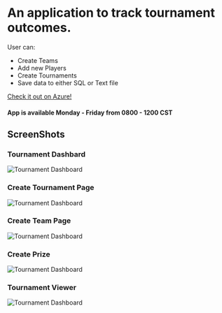 # An application to track tournament outcomes.
User can:
* Create Teams
* Add new Players
* Create Tournaments
* Save data to either SQL or Text file

[Check it out on Azure!](https://tasklistapp.azurewebsites.net) 
<H4> App is available Monday - Friday from 0800 - 1200 CST</H4>


## ScreenShots

### Tournament Dashbard
![Tournament Dashboard](https://github.com/dabina2018/TournamentTracker/blob/gh-pages/Tournament%20Dashbard.PNGgh-pages/calc%20img.jpg?raw=true)

### Create Tournament Page
![Tournament Dashboard](https://github.com/dabina2018/TournamentTracker/blob/gh-pages/Create%20Tournament.PNG)

### Create Team Page
![Tournament Dashboard](https://github.com/dabina2018/TournamentTracker/blob/gh-pages/Create%20Team2.PNG)

### Create Prize
![Tournament Dashboard](https://github.com/dabina2018/TournamentTracker/blob/gh-pages/Create%20Prize.PNG)

### Tournament Viewer
![Tournament Dashboard](https://github.com/dabina2018/TournamentTracker/blob/gh-pages/Tournament%20Viewer.PNG)
